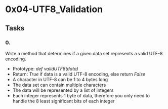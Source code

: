 # 0x04-UTF8_Validation

## Tasks

### 0.

Write a method that determines if a given data set represents a valid UTF-8 encoding.

- Prototype: *def validUTF8(data)*
- Return: *True* if data is a valid UTF-8 encoding, else return *False*
- A character in UTF-8 can be 1 to 4 bytes long
- The data set can contain multiple characters
- The data will be represented by a list of integers
- Each integer represents 1 byte of data, therefore you only need to handle the 8 least significant bits of each integer
